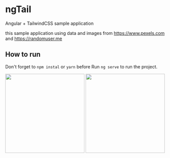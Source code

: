 # ngTail

Angular + TailwindCSS sample application

this sample application using data and images from https://www.pexels.com and https://randomuser.me

## How to run

Don't forget to `npm instal` or `yarn` before
Run `ng serve` to run the project.

<p>
  <img src="https://github.com/madipta/ngTail/blob/master/screenshot/screenshot-1-min.png?raw=true" width=250 align="top">
  <img src="https://github.com/madipta/ngTail/blob/master/screenshot/screenshot-2-min.png?raw=true" width=250 align="top">
</p>
